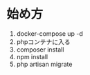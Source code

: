 # 始め方
1. docker-compose up -d
2. phpコンテナに入る
3. composer install
4. npm install
5. php artisan migrate
